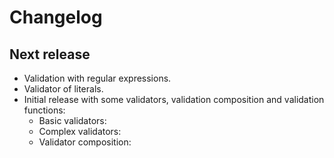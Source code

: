 # Changelog

## Next release

- Validation with regular expressions.
-  Validator of literals.
- Initial release with some validators, validation composition and
  validation functions:
    - Basic validators:
    - Complex validators:
    - Validator composition:
